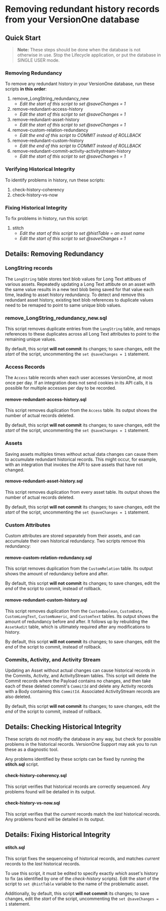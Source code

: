 # Removing redundant history records from your VersionOne database

## Quick Start

>**Note:** These steps should be done when the database is not otherwise in use.
>Stop the Lifecycle application, or put the database in SINGLE USER mode.

### Removing Redundancy
To remove any redundant history in your VersionOne database, run these scripts **in this order**:

1. remove_LongString_redundancy_new
	- _Edit the start of this script to set @saveChanges = 1_
2. remove-redundant-access-history
	- _Edit the start of this script to set @saveChanges = 1_
3. remove-redundant-asset-history
	- _Edit the start of this script to set @saveChanges = 1_
4. remove-custom-relation-redundancy
	- _Edit the end of this script to COMMIT instead of ROLLBACK_
5. remove-redundant-custom-history
	- _Edit the end of this script to COMMIT instead of ROLLBACK_
6. remove-redundant-commit-activity-activitystream-history
	- _Edit the start of this script to set @saveChanges = 1_

### Verifying Historical Integrity
To identify problems in history, run these scripts:

1. check-history-coherency
1. check-history-vs-now

### Fixing Historical Integrity
To fix problems in history, run this script:

1. stitch
	- _Edit the start of this script to set @histTable = an asset name_
	- _Edit the start of this script to set @saveChanges = 1_


## Details: Removing Redundancy

### LongString records
The `LongString` table stores text blob values for Long Text attibues of various assets. Repeatedly updating a Long Text attibute on an asset with the same value results in a new text blob being saved for that value each time, leading to asset history redundancy. To detect and remove this redundant asset history, existing text blob references to duplicate values need to be remaped to point to same unique blob values.

### remove_LongString_redundancy_new.sql
This script removes duplicate entries from the `LongString` table, and remaps references to these duplicates across all Long Text attributes to point to the remaining unique values.

By default, this script **will not commit** its changes; to save changes, edit the _start_ of the script, uncommenting the `set @saveChanges = 1` statement.


### Access Records
The `Access` table records when each user accesses VersionOne, at most once per day.  If an integration does not send cookies in its API calls, it is possible for multiple accesses per day to be recorded.

#### remove-redundant-access-history.sql
This script removes duplication from the `Access` table.  Its output shows the number of actual records deleted.

By default, this script **will not commit** its changes; to save changes, edit the _start_ of the script, uncommenting the `set @saveChanges = 1` statement.


### Assets
Saving assets multiples times without actual data changes can cause them to accumulate redundant historical records.  This might occur, for example, with an integration that invokes the API to save assets that have not changed.

#### remove-redundant-asset-history.sql
This script removes duplication from every asset table.  Its output shows the number of actual records deleted.

By default, this script **will not commit** its changes; to save changes, edit the _start_ of the script, uncommenting the `set @saveChanges = 1` statement.


### Custom Attributes
Custom attributes are stored separately from their assets, and can accumulate their own historical redundancy. Two scripts remove this redundancy:

#### remove-custom-relation-redundancy.sql
This script removes duplication from the `CustomRelation` table. Its output shows the amount of redundancy before and after.

By default, this script **will not commit** its changes; to save changes, edit the _end_ of the script to commit, instead of rollback.

#### remove-redundant-custom-history.sql
This script removes duplication from the `CustomBoolean`, `CustomDate`, `CustomLongText`, `CustomNumeric`, and `CustomText` tables.  Its output shows the amount of redundancy before and after. It follows up by rebuilding the `AssetAudit` table, which is ultimately required after any modifications to history.

By default, this script **will not commit** its changes; to save changes, edit the _end_ of the script to commit, instead of rollback.

### Commits, Activity, and Activity Stream
Updating an Asset without actual changes can cause historical records in the Commits, Activity, and ActivityStream tables. This script will delete the Commit records where the Payload contains no changes, and then take each of these deleted commit's `CommitId` and delete any Activity records with a Body containing this `CommitId`. Associated ActivityStream records are also deleted.

By default, this script **will not commit** its changes; to save changes, edit the _end_ of the script to commit, instead of rollback.



## Details: Checking Historical Integrity
These scripts do not modify the database in any way, but check for possible problems in the historical records.  VersionOne Support may ask you to run these as a diagnostic tool.

Any problems identified by these scripts can be fixed by running the __stitch.sql__ script.

#### check-history-coherency.sql
This script verifies that historical records are correctly sequenced.  Any problems found will be detailed in its output.

#### check-history-vs-now.sql
This script verifies that the _current_ records match the _last_ historical records.  Any problems found will be detailed in its output.



## Details: Fixing Historical Integrity
#### stitch.sql
This script fixes the sequenceing of historical records, and matches _current_ records to the _last_ historical records.

To use this script, it must be edited to specify exactly _which_ asset's history to fix (as identified by one of the _check-history_ scripts).  Edit the _start_ of the script to `set @histTable` variable to the name of the problematic asset.

Additionally, by default, this script **will not commit** its changes; to save changes, edit the _start_ of the script, uncommenting the `set @saveChanges = 1` statement.
